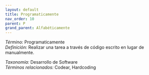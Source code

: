 ```yaml
---
layout: default
title: Programaticamente
nav_order: 10
parent: P
grand_parent: Alfabéticamente
---
```


*Término:* Programaticamente  
*Definición:* Realizar una tarea a través de código escrito en lugar de manualmente.

*Taxonomía:* Desarrollo de Software  
*Términos relacionados:* Codear, Hardcoding

